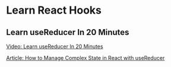 # Learn React Hooks

## Learn useReducer In 20 Minutes

[Video: Learn useReducer In 20 Minutes](https://www.youtube.com/watch?v=kK_Wqx3RnHk&list=PLZlA0Gpn_vH8EtggFGERCwMY5u5hOjf-h&index=6&t=22s)

[Article: How to Manage Complex State in React with useReducer](https://blog.webdevsimplified.com/2020-06/use-reducer/)
